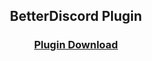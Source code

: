 <h2 align="center">BetterDiscord Plugin</h2>

<h3 align="center"><a href="https://raw.githubusercontent.com/DiscordCSL/DiscordCSL/main/plugins/betterdiscord/discordcsl.plugin.js">Plugin Download</a></h3>
